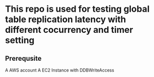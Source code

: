 This repo is used for testing global table replication latency with different cocurrency and timer setting
=========

Prerequsite 
-----

A AWS account 
A EC2 Instance with DDBWriteAccess 



